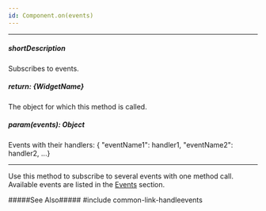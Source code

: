 ```yaml
---
id: Component.on(events)
---
```

---
##### shortDescription
Subscribes to events.

##### return: {WidgetName}
The object for which this method is called.

##### param(events): Object
Events with their handlers: { "eventName1": handler1, "eventName2": handler2, ...}

---
Use this method to subscribe to several events with one method call. Available events are listed in the [Events](/api-reference/10%20UI%20Components/Component/4%20Events '{basewidgetpath}/Events/') section.

#####See Also#####
#include common-link-handleevents